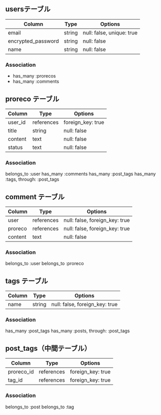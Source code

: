 ## usersテーブル

| Column             | Type    | Options     |
| ------------------ | ------  | ----------- |
| email              | string  | null: false, unique: true |
| encrypted_password | string  | null: false |
| name               | string  | null: false |

### Association

- has_many :prorecos
- has_many :comments

## proreco テーブル

| Column             | Type      | Options     |
| ------------------ | ------    | ----------- |
| user_id            | references | foreign_key: true |
| title              | string    | null: false |
| content            | text      | null: false |
| status             | text      | null: false |

### Association
  belongs_to :user
  has_many :comments
  has_many :post_tags
  has_many :tags, through: :post_tags

## comment テーブル

| Column | Type       | Options    |
| ------ | ---------- | ---------- |
| user                | references | null: false, foreign_key: true |
| proreco                | references | null: false, foreign_key: true |
| content            | text      | null: false |

### Association

belongs_to :user
  belongs_to :proreco
## tags テーブル

| Column             | Type      | Options     |
| ------------------ | ------    | ----------- |
| name               | string    | null: false, foreign_key: true | 

### Association
  has_many :post_tags
  has_many :posts, through: :post_tags


## post_tags（中間テーブル）
| Column             | Type      | Options     |
| ------------------ | ------    | ----------- | 
| proreco_id         | references    | foreign_key: true |
| tag_id             | references    | foreign_key: true | 

### Association

  belongs_to :post
  belongs_to :tag